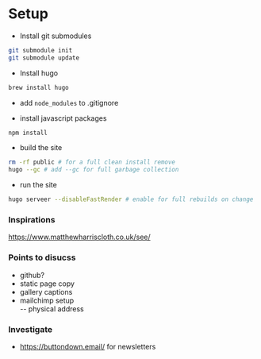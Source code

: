 # Setup
- Install git submodules  
```bash
git submodule init
git submodule update
```

- Install hugo  
```bash
brew install hugo
```

- add `node_modules` to .gitignore  

- install javascript packages
```bash
npm install
```

- build the site
```bash
rm -rf public # for a full clean install remove 
hugo --gc # add --gc for full garbage collection
```

- run the site
```bash
hugo serveer --disableFastRender # enable for full rebuilds on change
```

### Inspirations

https://www.matthewharriscloth.co.uk/see/


### Points to disucss

- github?
- static page copy  
- gallery captions  
- mailchimp setup  
-- physical address  

### Investigate

- https://buttondown.email/ for newsletters